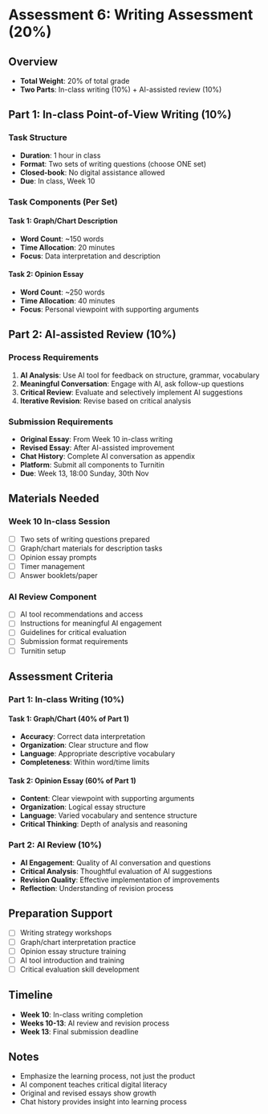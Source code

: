 # Assessment 6: Writing Assessment (20%)

## Overview
- **Total Weight**: 20% of total grade
- **Two Parts**: In-class writing (10%) + AI-assisted review (10%)

## Part 1: In-class Point-of-View Writing (10%)
### Task Structure
- **Duration**: 1 hour in class
- **Format**: Two sets of writing questions (choose ONE set)
- **Closed-book**: No digital assistance allowed
- **Due**: In class, Week 10

### Task Components (Per Set)
#### Task 1: Graph/Chart Description
- **Word Count**: ~150 words
- **Time Allocation**: 20 minutes
- **Focus**: Data interpretation and description

#### Task 2: Opinion Essay
- **Word Count**: ~250 words
- **Time Allocation**: 40 minutes
- **Focus**: Personal viewpoint with supporting arguments

## Part 2: AI-assisted Review (10%)
### Process Requirements
1. **AI Analysis**: Use AI tool for feedback on structure, grammar, vocabulary
2. **Meaningful Conversation**: Engage with AI, ask follow-up questions
3. **Critical Review**: Evaluate and selectively implement AI suggestions
4. **Iterative Revision**: Revise based on critical analysis

### Submission Requirements
- **Original Essay**: From Week 10 in-class writing
- **Revised Essay**: After AI-assisted improvement
- **Chat History**: Complete AI conversation as appendix
- **Platform**: Submit all components to Turnitin
- **Due**: Week 13, 18:00 Sunday, 30th Nov

## Materials Needed
### Week 10 In-class Session
- [ ] Two sets of writing questions prepared
- [ ] Graph/chart materials for description tasks
- [ ] Opinion essay prompts
- [ ] Timer management
- [ ] Answer booklets/paper

### AI Review Component
- [ ] AI tool recommendations and access
- [ ] Instructions for meaningful AI engagement
- [ ] Guidelines for critical evaluation
- [ ] Submission format requirements
- [ ] Turnitin setup

## Assessment Criteria
### Part 1: In-class Writing (10%)
#### Task 1: Graph/Chart (40% of Part 1)
- **Accuracy**: Correct data interpretation
- **Organization**: Clear structure and flow
- **Language**: Appropriate descriptive vocabulary
- **Completeness**: Within word/time limits

#### Task 2: Opinion Essay (60% of Part 1)
- **Content**: Clear viewpoint with supporting arguments
- **Organization**: Logical essay structure
- **Language**: Varied vocabulary and sentence structure
- **Critical Thinking**: Depth of analysis and reasoning

### Part 2: AI Review (10%)
- **AI Engagement**: Quality of AI conversation and questions
- **Critical Analysis**: Thoughtful evaluation of AI suggestions
- **Revision Quality**: Effective implementation of improvements
- **Reflection**: Understanding of revision process

## Preparation Support
- [ ] Writing strategy workshops
- [ ] Graph/chart interpretation practice
- [ ] Opinion essay structure training
- [ ] AI tool introduction and training
- [ ] Critical evaluation skill development

## Timeline
- **Week 10**: In-class writing completion
- **Weeks 10-13**: AI review and revision process
- **Week 13**: Final submission deadline

## Notes
- Emphasize the learning process, not just the product
- AI component teaches critical digital literacy
- Original and revised essays show growth
- Chat history provides insight into learning process
